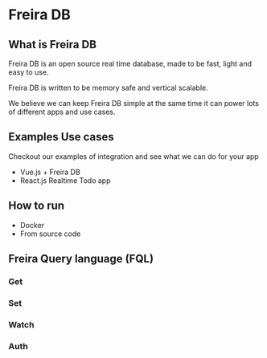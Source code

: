 # Freira DB

## What is Freira DB

Freira DB is an open source real time database, made to be fast, light and easy to use.

Freira DB is written to be memory safe and vertical scalable.

We believe we can keep Freira DB simple at the same time it can power lots of different apps and use cases.

## Examples Use cases 

Checkout our examples of integration and see what we can do for your app

* Vue.js + Freira DB
* React.js Realtime Todo app 


## How to run
* Docker 
* From source code

## Freira Query language (FQL)

### Get
### Set
### Watch
### Auth

